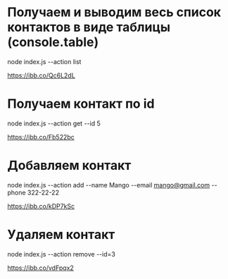 # Получаем и выводим весь список контактов в виде таблицы (console.table)

node index.js --action list

https://ibb.co/Qc6L2dL

# Получаем контакт по id

node index.js --action get --id 5

https://ibb.co/Fb522bc

# Добавляем контакт

node index.js --action add --name Mango --email mango@gmail.com --phone
322-22-22

https://ibb.co/kDP7kSc

# Удаляем контакт

node index.js --action remove --id=3

https://ibb.co/vdFpqx2
